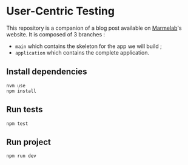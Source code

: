 # User-Centric Testing

This repository is a companion of a blog post available on [Marmelab](https://marmelab.com/)'s website. It is composed of 3 branches : 
* `main` which contains the skeleton for the app we will build ;
* `application` which contains the complete application.

## Install dependencies

```
nvm use
npm install
```

## Run tests

```
npm test
```

## Run project

```
npm run dev
```
